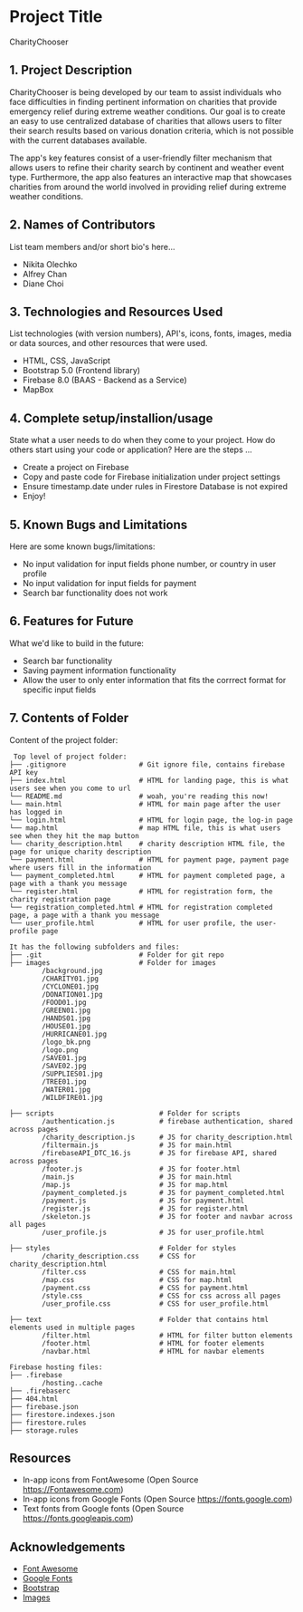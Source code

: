 # Project Title

CharityChooser

## 1. Project Description

CharityChooser is being developed by our team to assist individuals who face difficulties in finding pertinent information on charities that provide emergency relief during extreme weather conditions. Our goal is to create an easy to use centralized database of charities that allows users to filter their search results based on various donation criteria, which is not possible with the current databases available.

The app's key features consist of a user-friendly filter mechanism that allows users to refine their charity search by continent and weather event type. Furthermore, the app also features an interactive map that showcases charities from around the world involved in providing relief during extreme weather conditions.

## 2. Names of Contributors

List team members and/or short bio's here...

- Nikita Olechko
- Alfrey Chan
- Diane Choi

## 3. Technologies and Resources Used

List technologies (with version numbers), API's, icons, fonts, images, media or data sources, and other resources that were used.

- HTML, CSS, JavaScript
- Bootstrap 5.0 (Frontend library)
- Firebase 8.0 (BAAS - Backend as a Service)
- MapBox

## 4. Complete setup/installion/usage

State what a user needs to do when they come to your project. How do others start using your code or application?
Here are the steps ...

- Create a project on Firebase
- Copy and paste code for Firebase initialization under project settings
- Ensure timestamp.date under rules in Firestore Database is not expired
- Enjoy!

## 5. Known Bugs and Limitations

Here are some known bugs/limitations:

- No input validation for input fields phone number, or country in user profile
- No input validation for input fields for payment
- Search bar functionality does not work

## 6. Features for Future

What we'd like to build in the future:

- Search bar functionality
- Saving payment information functionality
- Allow the user to only enter information that fits the corrrect format for specific input fields

## 7. Contents of Folder

Content of the project folder:

```
 Top level of project folder:
├── .gitignore                  # Git ignore file, contains firebase API key
├── index.html                  # HTML for landing page, this is what users see when you come to url
└── README.md                   # woah, you're reading this now!
└── main.html                   # HTML for main page after the user has logged in
└── login.html                  # HTML for login page, the log-in page
└── map.html                    # map HTML file, this is what users see when they hit the map button
└── charity_description.html    # charity description HTML file, the page for unique charity description
└── payment.html                # HTML for payment page, payment page where users fill in the information
└── payment_completed.html      # HTML for payment completed page, a page with a thank you message
└── register.html               # HTML for registration form, the charity registration page
└── registration_completed.html # HTML for registration completed page, a page with a thank you message
└── user_profile.html           # HTML for user profile, the user-profile page

It has the following subfolders and files:
├── .git                        # Folder for git repo
├── images                      # Folder for images
        /background.jpg
        /CHARITY01.jpg
        /CYCLONE01.jpg
        /DONATION01.jpg
        /FOOD01.jpg
        /GREEN01.jpg
        /HANDS01.jpg
        /HOUSE01.jpg
        /HURRICANE01.jpg
        /logo_bk.png
        /logo.png
        /SAVE01.jpg
        /SAVE02.jpg
        /SUPPLIES01.jpg
        /TREE01.jpg
        /WATER01.jpg
        /WILDFIRE01.jpg

├── scripts                          # Folder for scripts
        /authentication.js           # firebase authentication, shared across pages
        /charity_description.js      # JS for charity_description.html
        /filtermain.js               # JS for main.html
        /firebaseAPI_DTC_16.js       # JS for firebase API, shared across pages
        /footer.js                   # JS for footer.html
        /main.js                     # JS for main.html
        /map.js                      # JS for map.html
        /payment_completed.js        # JS for payment_completed.html
        /payment.js                  # JS for payment.html
        /register.js                 # JS for register.html
        /skeleton.js                 # JS for footer and navbar across all pages
        /user_profile.js             # JS for user_profile.html

├── styles                           # Folder for styles
        /charity_description.css     # CSS for charity_description.html
        /filter.css                  # CSS for main.html
        /map.css                     # CSS for map.html
        /payment.css                 # CSS for payment.html
        /style.css                   # CSS for css across all pages
        /user_profile.css            # CSS for user_profile.html

├── text                             # Folder that contains html elements used in multiple pages
        /filter.html                 # HTML for filter button elements
        /footer.html                 # HTML for footer elements
        /navbar.html                 # HTML for navbar elements

Firebase hosting files:              
├── .firebase
        /hosting..cache
├── .firebaserc
├── 404.html
├── firebase.json
├── firestore.indexes.json
├── firestore.rules
├── storage.rules

```
## Resources

- In-app icons from FontAwesome (Open Source https://Fontawesome.com)
- In-app icons from Google Fonts (Open Source https://fonts.google.com)
- Text fonts from Google fonts (Open Source https://fonts.googleapis.com)

## Acknowledgements

- <a href="https://fontawesome.com/">Font Awesome</a>
- <a href="https://fonts.google.com/">Google Fonts</a>
- <a href="https://getbootstrap.com/">Bootstrap</a>
- <a href="https://unsplash.com/">Images</a>
